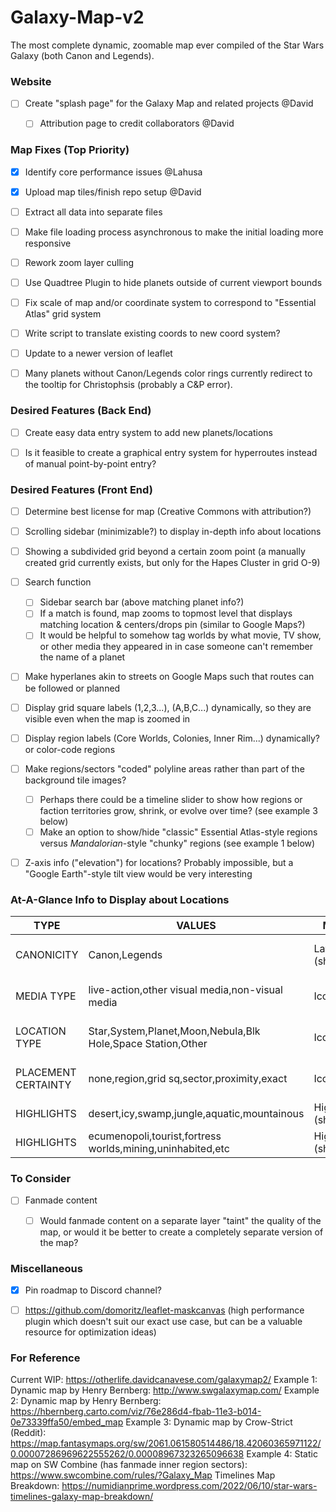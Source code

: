 # Galaxy-Map-v2
The most complete dynamic, zoomable map ever compiled of the Star Wars Galaxy (both Canon and Legends).

### Website
- [ ] Create "splash page" for the Galaxy Map and related projects @David
  - [ ] Attribution page to credit collaborators @David


### Map Fixes (Top Priority)
- [x] Identify core performance issues @Lahusa
- [x] Upload map tiles/finish repo setup @David
- [ ] Extract all data into separate files
- [ ] Make file loading process asynchronous to make the initial loading more responsive
- [ ] Rework zoom layer culling
- [ ] Use Quadtree Plugin to hide planets outside of current viewport bounds
- [ ] Fix scale of map and/or coordinate system to correspond to "Essential Atlas" grid system
- [ ] Write script to translate existing coords to new coord system?
- [ ] Update to a newer version of leaflet
- [ ] Many planets without Canon/Legends color rings currently redirect to the tooltip for Christophsis (probably a C&P error).


### Desired Features (Back End)
- [ ] Create easy data entry system to add new planets/locations
- [ ] Is it feasible to create a graphical entry system for hyperroutes instead of manual point-by-point entry?


### Desired Features (Front End)
- [ ] Determine best license for map (Creative Commons with attribution?)
- [ ] Scrolling sidebar (minimizable?) to display in-depth info about locations
- [ ] Showing a subdivided grid beyond a certain zoom point (a manually created grid currently exists, but only for the Hapes Cluster in grid O-9)
- [ ] Search function
  - [ ] Sidebar search bar (above matching planet info?)
  - [ ] If a match is found, map zooms to topmost level that displays matching location & centers/drops pin (similar to Google Maps?)
  - [ ] It would be helpful to somehow tag worlds by what movie, TV show, or other media they appeared in in case someone can't remember the name of a planet
- [ ] Make hyperlanes akin to streets on Google Maps such that routes can be followed or planned
- [ ] Display grid square labels (1,2,3...), (A,B,C...) dynamically, so they are visible even when the map is zoomed in
- [ ] Display region labels (Core Worlds, Colonies, Inner Rim...) dynamically? or color-code regions
- [ ] Make regions/sectors "coded" polyline areas rather than part of the background tile images?
  - [ ] Perhaps there could be a timeline slider to show how regions or faction territories grow, shrink, or evolve over time? (see example 3 below)
  - [ ] Make an option to show/hide "classic" Essential Atlas-style regions versus _Mandalorian_-style "chunky" regions (see example 1 below)
- [ ] Z-axis info ("elevation") for locations? Probably impossible, but a "Google Earth"-style tilt view would be very interesting 


### At-A-Glance Info to Display about Locations

| TYPE                 | VALUES                                                      | METHOD                 | NOTES                               |
| -------------------- | ----------------------------------------------------------- | ---------------------- | ----------------------------------- |
| CANONICITY           | Canon,Legends                                               | Layers (show/hide)     | separate icons no longer needed?    |
| MEDIA TYPE           | live-action,other visual media,non-visual media             | Icon?                  | currently: 3D icon for live-action  |
| LOCATION TYPE        | Star,System,Planet,Moon,Nebula,Blk Hole,Space Station,Other | Icon?                  | currently: distinct icons for each  |
| PLACEMENT CERTAINTY  | none,region,grid sq,sector,proximity,exact                  | Icon color?            | alternative values: low,medium,high |
| HIGHLIGHTS           | desert,icy,swamp,jungle,aquatic,mountainous                 | Highlight (show/hide)? | bonus feature (low priority)        |
| HIGHLIGHTS           | ecumenopoli,tourist,fortress worlds,mining,uninhabited,etc  | Highlight (show/hide)? | bonus feature (low priority)        |


### To Consider
- [ ] Fanmade content
  - [ ] Would fanmade content on a separate layer "taint" the quality of the map, or would it be better to create a completely separate version of the map?


### Miscellaneous
- [X] Pin roadmap to Discord channel?
- [ ] https://github.com/domoritz/leaflet-maskcanvas (high performance plugin which doesn't suit our exact use case, but can be a valuable resource for optimization ideas)


### For Reference
Current WIP: https://otherlife.davidcanavese.com/galaxymap2/
Example 1: Dynamic map by Henry Bernberg: http://www.swgalaxymap.com/
Example 2: Dynamic map by Henry Bernberg: https://hbernberg.carto.com/viz/76e286d4-fbab-11e3-b014-0e73339ffa50/embed_map
Example 3: Dynamic map by Crow-Strict (Reddit): https://map.fantasymaps.org/sw/2061.061580514486/18.42060365971122/0.00007286969622555262/0.00008967323265096638
Example 4: Static map on SW Combine (has fanmade inner region sectors): https://www.swcombine.com/rules/?Galaxy_Map
Timelines Map Breakdown: https://numidianprime.wordpress.com/2022/06/10/star-wars-timelines-galaxy-map-breakdown/

